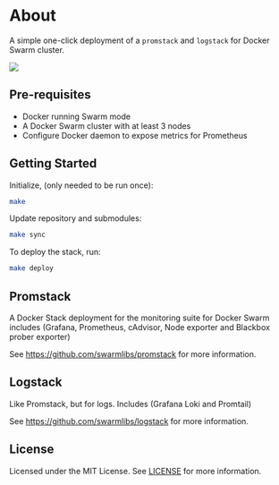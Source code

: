 # About

A simple one-click deployment of a `promstack` and `logstack` for Docker Swarm cluster.

<picture>
  <source media="(prefers-color-scheme: dark)" srcset="https://github.com/user-attachments/assets/e50d5b3f-ae57-4218-9019-26b6b07851ea">
  <source media="(prefers-color-scheme: light)" srcset="https://github.com/user-attachments/assets/471fcf22-1211-4cdb-8e88-30fee6528b1d">
  <img src="https://github.com/user-attachments/assets/471fcf22-1211-4cdb-8e88-30fee6528b1d">
</picture>

## Pre-requisites
- Docker running Swarm mode
- A Docker Swarm cluster with at least 3 nodes
- Configure Docker daemon to expose metrics for Prometheus

## Getting Started

Initialize, (only needed to be run once):
```sh
make
```

Update repository and submodules:
```sh
make sync
```

To deploy the stack, run:
```sh
make deploy
```

## Promstack

A Docker Stack deployment for the monitoring suite for Docker Swarm includes (Grafana, Prometheus, cAdvisor, Node exporter and Blackbox prober exporter)

See https://github.com/swarmlibs/promstack for more information.

## Logstack

Like Promstack, but for logs. Includes (Grafana Loki and Promtail)

See https://github.com/swarmlibs/logstack for more information.

## License

Licensed under the MIT License. See [LICENSE](LICENSE) for more information.
